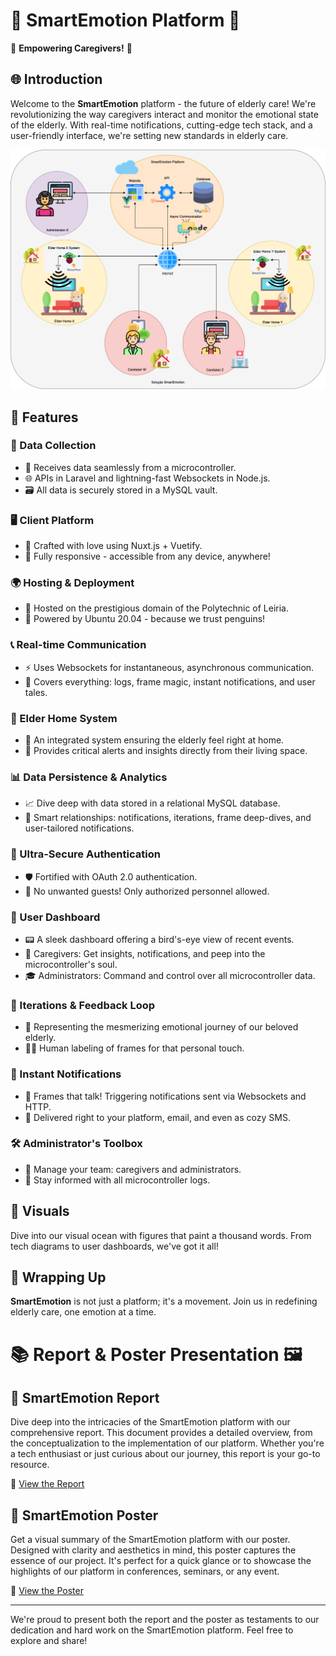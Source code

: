 # 🌟 SmartEmotion Platform 🌟

🚀 **Empowering Caregivers!** 🚀

## 🌐 Introduction
Welcome to the **SmartEmotion** platform - the future of elderly care! We're revolutionizing the way caregivers interact and monitor the emotional state of the elderly. With real-time notifications, cutting-edge tech stack, and a user-friendly interface, we're setting new standards in elderly care.

![Proposed system's implementation](assets/PropostaSoluçãoTecnica.png)

## 🎯 Features

### 📡 Data Collection
- 🤖 Receives data seamlessly from a microcontroller.
- 🌐 APIs in Laravel and lightning-fast Websockets in Node.js.
- 🗃️ All data is securely stored in a MySQL vault.

### 🖥️ Client Platform
- 🎨 Crafted with love using Nuxt.js + Vuetify.
- 📱 Fully responsive - accessible from any device, anywhere!

### 🌍 Hosting & Deployment
- 🏰 Hosted on the prestigious domain of the Polytechnic of Leiria.
- 🐧 Powered by Ubuntu 20.04 - because we trust penguins!

### 📞 Real-time Communication
- ⚡ Uses Websockets for instantaneous, asynchronous communication.
- 📜 Covers everything: logs, frame magic, instant notifications, and user tales.

### 🏢 Elder Home System
- 🏡 An integrated system ensuring the elderly feel right at home.
- 🚨 Provides critical alerts and insights directly from their living space.

### 📊 Data Persistence & Analytics
- 📈 Dive deep with data stored in a relational MySQL database.
- 🧠 Smart relationships: notifications, iterations, frame deep-dives, and user-tailored notifications.

### 🔐 Ultra-Secure Authentication
- 🛡️ Fortified with OAuth 2.0 authentication.
- 🚫 No unwanted guests! Only authorized personnel allowed.

### 🎩 User Dashboard
- 📟 A sleek dashboard offering a bird's-eye view of recent events.
- 🌟 Caregivers: Get insights, notifications, and peep into the microcontroller's soul.
- 🎓 Administrators: Command and control over all microcontroller data.

### 🔄 Iterations & Feedback Loop
- 🌌 Representing the mesmerizing emotional journey of our beloved elderly.
- 👩‍🔬 Human labeling of frames for that personal touch.

### 📣 Instant Notifications
- 📸 Frames that talk! Triggering notifications sent via Websockets and HTTP.
- 💌 Delivered right to your platform, email, and even as cozy SMS.

### 🛠️ Administrator's Toolbox
- 👥 Manage your team: caregivers and administrators.
- 📜 Stay informed with all microcontroller logs.

## 🎨 Visuals
Dive into our visual ocean with figures that paint a thousand words. From tech diagrams to user dashboards, we've got it all!

## 🎉 Wrapping Up
**SmartEmotion** is not just a platform; it's a movement. Join us in redefining elderly care, one emotion at a time.

# 📚 Report & Poster Presentation 🖼️

## 📖 SmartEmotion Report
Dive deep into the intricacies of the SmartEmotion platform with our comprehensive report. This document provides a detailed overview, from the conceptualization to the implementation of our platform. Whether you're a tech enthusiast or just curious about our journey, this report is your go-to resource.

🔗 [View the Report](assets/main.pdf)

## 🎨 SmartEmotion Poster
Get a visual summary of the SmartEmotion platform with our poster. Designed with clarity and aesthetics in mind, this poster captures the essence of our project. It's perfect for a quick glance or to showcase the highlights of our platform in conferences, seminars, or any event.

🔗 [View the Poster](assets/CartazSmartEmotion_ESTG_Leiria_2022_2191170_2191266.pdf)

---

We're proud to present both the report and the poster as testaments to our dedication and hard work on the SmartEmotion platform. Feel free to explore and share!